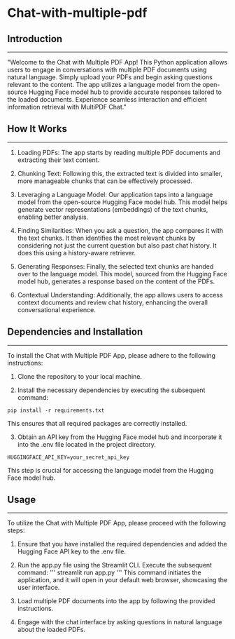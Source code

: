 # Chat-with-multiple-pdf

## Introduction
------------
"Welcome to the Chat with Multiple PDF App! This Python application allows users to engage in conversations with multiple PDF documents using natural language. Simply upload your PDFs and begin asking questions relevant to the content. The app utilizes a language model from the open-source Hugging Face model hub to provide accurate responses tailored to the loaded documents. Experience seamless interaction and efficient information retrieval with MultiPDF Chat."

## How It Works
------------

1. Loading PDFs: The app starts by reading multiple PDF documents and extracting their text content.

2. Chunking Text: Following this, the extracted text is divided into smaller, more manageable chunks that can be effectively processed.

3. Leveraging a Language Model: Our application taps into a language model from the open-source Hugging Face model hub. This model helps generate vector representations (embeddings) of the text chunks, enabling better analysis.

4. Finding Similarities: When you ask a question, the app compares it with the text chunks. It then identifies the most relevant chunks by considering not just the current question but also past chat history. It does this using a history-aware retriever.

5. Generating Responses: Finally, the selected text chunks are handed over to the language model. This model, sourced from the Hugging Face model hub, generates a response based on the content of the PDFs.

6. Contextual Understanding: Additionally, the app allows users to access context documents and review chat history, enhancing the overall conversational experience.

## Dependencies and Installation
----------------------------

To install the Chat with Multiple PDF App, please adhere to the following instructions:

1. Clone the repository to your local machine.

2. Install the necessary dependencies by executing the subsequent command:

 ```
 pip install -r requirements.txt
 ```
This ensures that all required packages are correctly installed.

3. Obtain an API key from the Hugging Face model hub and incorporate it into the .env file located in the project directory.
```commandline
HUGGINGFACE_API_KEY=your_secret_api_key
```
This step is crucial for accessing the language model from the Hugging Face model hub.

## Usage
-----

To utilize the Chat with Multiple PDF App, please proceed with the following steps:

1. Ensure that you have installed the required dependencies and added the Hugging Face API key to the .env file.

2. Run the app.py file using the Streamlit CLI. Execute the subsequent command:
'''
streamlit run app.py
'''
This command initiates the application, and it will open in your default web browser, showcasing the user interface.

3. Load multiple PDF documents into the app by following the provided instructions.

4. Engage with the chat interface by asking questions in natural language about the loaded PDFs.
